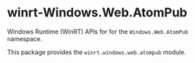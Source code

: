 <!-- warning: Please don't edit this file. It was automatically generated. -->

# winrt-Windows.Web.AtomPub

Windows Runtime (WinRT) APIs for for the `Windows.Web.AtomPub` namespace.

This package provides the `winrt.windows.web.atompub` module.
